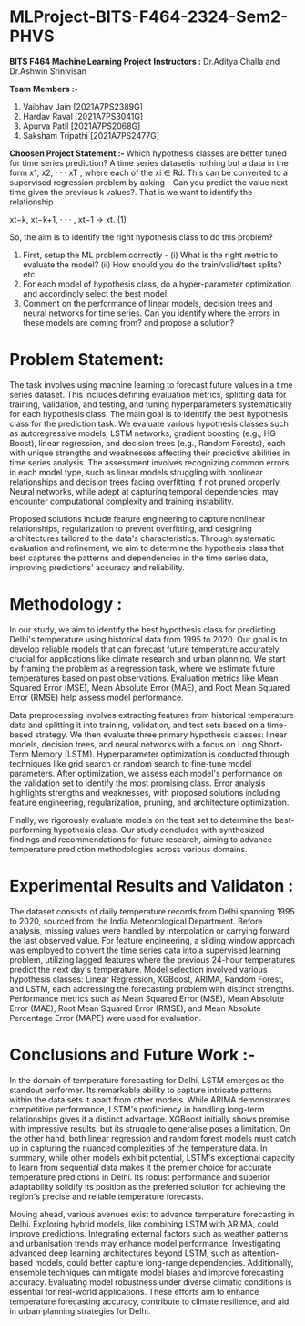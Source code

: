 # MLProject-BITS-F464-2324-Sem2-PHVS

**BITS F464 Machine Learning Project**
**Instructors :** Dr.Aditya Challa and Dr.Ashwin Srinivisan

**Team Members :-**
1. Vaibhav Jain [2021A7PS2389G]
2. Hardav Raval [2021A7PS3041G]
3. Apurva Patil [2021A7PS2068G]
4. Saksham Tripathi [2021A7PS2477G]

**Choosen Project Statement :-**
Which hypothesis classes are better tuned for time series prediction?
A time series datasetis nothing but a data in the form x1, x2, · · · xT , where each of the xi ∈ Rd. 
This can be converted to a supervised regression problem by asking - Can you predict the value next time given the previous k
values?. That is we want to identify the relationship

  xt−k, xt−k+1, · · · , xt−1 → xt. (1)

So, the aim is to identify the right hypothesis class to do this problem?
1. First, setup the ML problem correctly - (i) What is the right metric to evaluate the model? (ii)
How should you do the train/valid/test splits? etc.
2. For each model of hypothesis class, do a hyper-parameter optimization and accordingly select the
best model.
3. Comment on the performance of linear models, decision trees and neural networks for time series.
Can you identify where the errors in these models are coming from? and propose a solution?

# Problem Statement:

The task involves using machine learning to forecast future values in a time series dataset. This includes defining evaluation metrics, splitting data for training, validation, and testing, and tuning hyperparameters systematically for each hypothesis class. The main goal is to identify the best hypothesis class for the prediction task. We evaluate various hypothesis classes such as autoregressive models, LSTM networks, gradient boosting (e.g., HG Boost), linear regression, and decision trees (e.g., Random Forests), each with unique strengths and weaknesses affecting their predictive abilities in time series analysis. The assessment involves recognizing common errors in each model type, such as linear models struggling with nonlinear relationships and decision trees facing overfitting if not pruned properly. Neural networks, while adept at capturing temporal dependencies, may encounter computational complexity and training instability.

Proposed solutions include feature engineering to capture nonlinear relationships, regularization to prevent overfitting, and designing architectures tailored to the data's characteristics. Through systematic evaluation and refinement, we aim to determine the hypothesis class that best captures the patterns and dependencies in the time series data, improving predictions' accuracy and reliability.

# Methodology :

In our study, we aim to identify the best hypothesis class for predicting Delhi's temperature using historical data from 1995 to 2020. Our goal is to develop reliable models that can forecast future temperature accurately, crucial for applications like climate research and urban planning. We start by framing the problem as a regression task, where we estimate future temperatures based on past observations. Evaluation metrics like Mean Squared Error (MSE), Mean Absolute Error (MAE), and Root Mean Squared Error (RMSE) help assess model performance.

Data preprocessing involves extracting features from historical temperature data and splitting it into training, validation, and test sets based on a time-based strategy. We then evaluate three primary hypothesis classes: linear models, decision trees, and neural networks with a focus on Long Short-Term Memory (LSTM). Hyperparameter optimization is conducted through techniques like grid search or random search to fine-tune model parameters. After optimization, we assess each model's performance on the validation set to identify the most promising class. Error analysis highlights strengths and weaknesses, with proposed solutions including feature engineering, regularization, pruning, and architecture optimization.

Finally, we rigorously evaluate models on the test set to determine the best-performing hypothesis class. Our study concludes with synthesized findings and recommendations for future research, aiming to advance temperature prediction methodologies across various domains.

# Experimental Results and Validaton :

The dataset consists of daily temperature records from Delhi spanning 1995 to 2020, sourced from the India Meteorological Department. Before analysis, missing values were handled by interpolation or carrying forward the last observed value. For feature engineering, a sliding window approach was employed to convert the time series data into a supervised learning problem, utilizing lagged features where the previous 24-hour temperatures predict the next day's temperature. Model selection involved various hypothesis classes: Linear Regression, XGBoost, ARIMA, Random Forest, and LSTM, each addressing the forecasting problem with distinct strengths. Performance metrics such as Mean Squared Error (MSE), Mean Absolute Error (MAE), Root Mean Squared Error (RMSE), and Mean Absolute Percentage Error (MAPE) were used for evaluation.

# Conclusions and Future Work :-

In the domain of temperature forecasting for Delhi, LSTM emerges as the standout performer. Its remarkable ability to capture intricate patterns within the data sets it apart from other models. While ARIMA demonstrates competitive performance, LSTM's proficiency in handling long-term relationships gives it a distinct advantage. XGBoost initially shows promise with impressive results, but its struggle to generalise poses a limitation. On the other hand, both linear regression and random forest models must catch up in capturing the nuanced complexities of the temperature data. In summary, while other models exhibit potential, LSTM's exceptional capacity to learn from sequential data makes it the premier choice for accurate temperature predictions in Delhi. Its robust performance and superior adaptability solidify its position as the preferred solution for achieving the region's precise and reliable temperature forecasts.

Moving ahead, various avenues exist to advance temperature forecasting in Delhi. Exploring hybrid models, like combining LSTM with ARIMA, could improve predictions. Integrating external factors such as weather patterns and urbanisation trends may enhance model performance. Investigating advanced deep learning architectures beyond LSTM, such as attention-based models, could better capture long-range dependencies. Additionally, ensemble techniques can mitigate model biases and improve forecasting accuracy. Evaluating model robustness under diverse climatic conditions is essential for real-world applications. These efforts aim to enhance temperature forecasting accuracy, contribute to climate resilience, and aid in urban planning strategies for Delhi.

